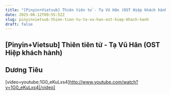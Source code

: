 ```yaml
---
title: "[Pinyin+Vietsub] Thiên tiên tử - Tạ Vũ Hân (OST Hiệp khách hành)"
date: 2025-06-12T09:55:52Z
slug: pinyinvietsub-thien-tien-tu-ta-vu-han-ost-hiep-khach-hanh
draft: false
---
```


## [Pinyin+Vietsub] Thiên tiên tử - Tạ Vũ Hân (OST Hiệp khách hành)

## Dương Tiêu

[video=youtube;1G0_eKuLxs4]http://www.youtube.com/watch?v=1G0_eKuLxs4[/video]